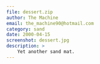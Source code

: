 ```yaml
---
file: dessert.zip
author: The Machine
email: the_machine90@hotmail.com
category: sand
date: 2000-04-15
screenshot: dessert.jpg
description: >
    Yet another sand mat.
---
```

